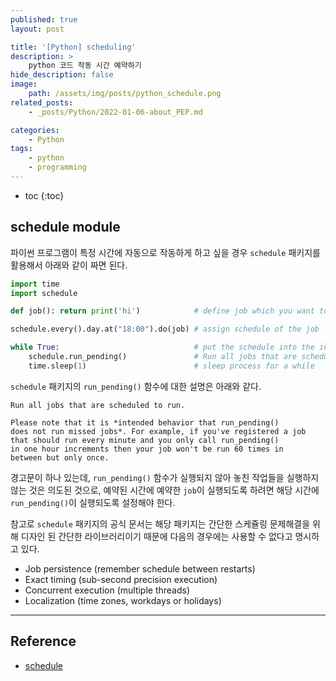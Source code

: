 ```yaml
---
published: true
layout: post

title: '[Python] scheduling'
description: >
    python 코드 작동 시간 예약하기
hide_description: false
image:
    path: /assets/img/posts/python_schedule.png
related_posts:
    - _posts/Python/2022-01-06-about_PEP.md

categories:
    - Python
tags:
    - python
    - programming
---
```

* toc
{:toc}

## schedule module

파이썬 프로그램이 특정 시간에 자동으로 작동하게 하고 싶을 경우 `schedule` 패키지를 활용해서 아래와 같이 짜면 된다.  

```python
import time
import schedule

def job(): return print('hi')            # define job which you want to shcedule

schedule.every().day.at("18:00").do(job) # assign schedule of the job

while True:                              # put the schedule into the infinite loop
    schedule.run_pending()               # Run all jobs that are scheduled to run
    time.sleep(1)                        # sleep process for a while
```

`schedule` 패키지의 `run_pending()` 함수에 대한 설명은 아래와 같다.  

```
Run all jobs that are scheduled to run.

Please note that it is *intended behavior that run_pending()
does not run missed jobs*. For example, if you've registered a job
that should run every minute and you only call run_pending()
in one hour increments then your job won't be run 60 times in
between but only once.
```

경고문이 하나 있는데, `run_pending()` 함수가 실행되지 않아 놓친 작업들을 실행하지 않는 것은 의도된 것으로, 예약된 시간에 예약한 `job`이 실행되도록 하려면 해당 시간에 `run_pending()`이 실행되도록 설정해야 한다.  

참고로 `schedule` 패키지의 공식 문서는 해당 패키지는 간단한 스케쥴링 문제해결을 위해 디자인 된 간단한 라이브러리이기 때문에 다음의 경우에는 사용할 수 없다고 명시하고 있다.  

- Job persistence (remember schedule between restarts)
- Exact timing (sub-second precision execution)
- Concurrent execution (multiple threads)
- Localization (time zones, workdays or holidays)

---
## Reference
- [schedule](https://schedule.readthedocs.io/)